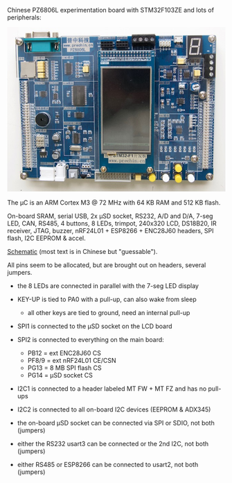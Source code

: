 Chinese PZ6806L experimentation board with STM32F103ZE and lots of peripherals:

![](image.jpg)

The µC is an ARM Cortex M3 @ 72 MHz with 64 KB RAM and 512 KB flash.

On-board SRAM, serial USB, 2x µSD socket, RS232, A/D and D/A, 7-seg LED, CAN,
RS485, 4 buttons, 8 LEDs, trimpot, 240x320 LCD, DS18B20, IR receiver, JTAG,
buzzer, nRF24L01 + ESP8266 + ENC28J60 headers, SPI flash, I2C EEPROM & accel.

[Schematic](schematic.pdf) (most text is in Chinese but "guessable").

All pins seem to be allocated, but are brought out on headers, several jumpers.

- the 8 LEDs are connected in parallel with the 7-seg LED display

- KEY-UP is tied to PA0 with a pull-up, can also wake from sleep
    - all other keys are tied to ground, need an internal pull-up

- SPI1 is connected to the µSD socket on the LCD board

- SPI2 is connected to everything on the main board:
    - PB12  = ext ENC28J60 CS
    - PF8/9 = ext nRF24L01 CE/CSN
    - PG13  = 8 MB SPI flash CS
    - PG14  = µSD socket CS

- I2C1 is connected to a header labeled MT FW + MT FZ and has no pull-ups

- I2C2 is connected to all on-board I2C devices (EEPROM & ADX345)

- the on-board µSD socket can be connected via SPI or SDIO, not both (jumpers)

- either the RS232 usart3 can be connected or the 2nd I2C, not both (jumpers)

- either RS485 or ESP8266 can be connected to usart2, not both (jumpers)
